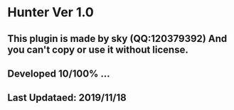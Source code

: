 # Hunter Ver 1.0
## This plugin is made by sky (QQ:120379392) And you can't copy or use it without license.
## Developed 10/100% ...
## Last Updataed: 2019/11/18
